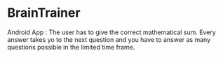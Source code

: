 # BrainTrainer
Android App : The user has to give the correct mathematical sum.
Every answer takes yo to the next question and you have to answer as many questions possible in the limited time frame.
